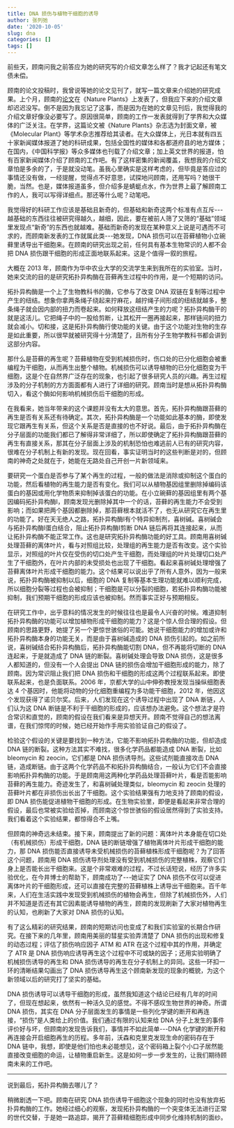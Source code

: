 ```yaml
---
title: DNA 损伤与植物干细胞的诱导
author: 张列弛
date: '2020-10-05'
slug: dna
categories: []
tags: []
---
```

前些天，顾南问我之前答应为她的研究写的介绍文章怎么样了？我才记起还有笔文债未偿。  

顾南的论文投稿时，我曾说等她的论文见刊了，就写一篇文章来介绍她的研究成果。上个月，顾南的[论文](https://www.nature.com/articles/s41477-020-0745-9)在《Nature Plants》上发表了，但我应下来的介绍文章却迟迟没写。倒不是因为我忘记了这事，而是因为在她的文章见刊后，我觉得我的介绍文章好像没必要写了。原因很简单，顾南的工作一发表就得到了学界和大众媒体的广泛关注。在学界，这篇论文被《Nature Plants》杂志选为封面文章，被《Molecular Plant》等学术杂志推荐给其读者。在大众媒体上，光日本就有四五十家新闻媒体报道了她的科研成果，包括全国性的媒体和各都道府县的地方媒体；在国内，《中国科学报》等众多媒体也刊载了介绍文章；加上英文世界的报道，怕有百家新闻媒体介绍了顾南的工作吧。有了这样密集的新闻覆盖，我想我的介绍文章怕是多余的了，于是就没动笔。虽我心里确实是这样考虑的，但毕竟是答应过的事情还没有做，一经提醒，觉得点不好意思，试探地问顾南，还用写吗？她很干脆，当然。也是，媒体报道虽多，但介绍多是蜻蜓点水，作为世界上最了解顾南工作的人，我可以写得详细点。那还等什么呢？动笔吧。    

我觉得好的科研工作应该是基础且新奇的，但基础和新奇这两个标准有点互斥---越基础的东西往往被研究得越久，越细，因此，要在被前人筛了又筛的“基础”领域里发现点“新奇”的东西也就越难。基础而新奇的发现在某种意义上说是可遇而不可求的，而顾南新发表的工作就属此类---她发现，DNA 损伤可以在苔藓植物小立碗藓里诱导出干细胞来。在顾南的研究出现之前，任何具有基本生物常识的人都不会把 DNA 损伤跟干细胞的形成正面地联系起来。这是个值得一叙的旅程。    

大概在 2013 年，顾南作为华中农业大学的交流学生来到我所在的实验室。当时，她来交流的目的是研究拓扑异构酶在苔藓再生过程中的作用，是一个短期的访问。       

拓扑异构酶是一个上了生物教科书的酶，它参与了改变 DNA 双链在复制等过程中产生的纽结。想象你拿两条绳子绕起来拧麻花，越拧绳子间形成的纽结就越多，整条绳子就会因内部的扭力而卷起来。如何释放这纽结产生的力呢？拓扑异构酶干的就是这活儿。它把绳子中的一股给剪断，让其松开一圈再接起来，那样链间的扭力就会减小。切和接，这是拓扑异构酶行使功能的关键。由于这个功能对生物的生存是如此重要，所以很早就被研究得十分清楚了，且所有分子生物学教科书都会讲到这部分内容。   

那什么是苔藓的再生呢？苔藓植物在受到机械损伤时，伤口处的已分化细胞会被重编程为干细胞，从而再生出整个植物。机械损伤可以诱导植物的已分化细胞变为干细胞，这是个在自然界广泛存在的现象，也引起了很多研究人员的兴趣。再生过程涉及的分子机制的方方面面都有人进行了详细的研究。顾南当时是想从拓扑异构酶切入，看这个酶如何影响机械损伤后干细胞的形成。   

在我看来，她当年带来的这个课题并没有太大的意思。首先，拓扑异构酶跟苔藓的再生是否有关系还有待确定。其次，拓扑异构酶是一个功能如此基本的酶，即使发现它跟再生有关系，但这个关系是否是直接的也不好说。最后，由于拓扑异构酶在分子层面的功能我们都已了解得非常详细了，所以即使确定了拓扑异构酶跟苔藓的再生有直接关系，那其在分子层面上涉及的机制恐怕也难逃前人已有的研究内容，很难在分子机制上有新的发现。现在回看，事实证明当时的这些判断是对的，但顾南的神奇之处就在于，她能在无路处自己开创一片新领域来。   

要研究一个蛋白是否参与了某个再生的过程，一般的做法是消除或抑制这个蛋白的功能，然后看植物的再生能力是否有变化。我们可以从植物基因组里删除掉编码该蛋白的基因或用化学物质来抑制掉该蛋白的功能。在小立碗藓的基因组里有两个基因编码拓扑异构酶I，顾南发现光删除掉其中一个的话，苔藓的再生能力不会受到影响；而如果把两个基因都删除掉，那苔藓根本就活不了，也无从研究它在再生里的功能了。好在天无绝人之路，拓扑异构酶I有个特异抑制剂，喜树碱。喜树碱会与拓扑异构酶I蛋白结合，阻止拓扑异构酶I剪断 DNA 链后再将其连接起来，从而让拓扑异构酶不能正常工作。这也是研究拓扑异构酶功能的好工具。顾南用喜树碱处理苔藓的离体叶片，看与对照组比较，处理组的再生能力是否有改变。这个实验显示，对照组的叶片仅在受伤的切口处产生干细胞，而处理组的叶片处理切口处产生了干细胞外，在叶片内部的未受损处也出现了干细胞。看起来喜树碱处理增强了苔藓离体叶片形成干细胞的能力。这个结果可以说出乎了所有人意外，因为一般来说，拓扑异构酶被抑制以后，细胞的 DNA 复制等基本生理功能就难以顺利完成，所以细胞分裂等过程也会被抑制；干细胞是可以分裂的细胞，若拓扑异构酶功能被抑制，我们预期干细胞的形成应该也被抑制。然而事实正好与预期相反。         

在研究工作中，出乎意料的情况发生的时候往往也是最令人兴奋的时候。难道抑制拓扑异构酶的功能可以增加植物形成干细胞的能力？这是个惊人但合理的假设。但顾南的思路更野，她提了另一个更惊世骇俗的可能。她说干细胞能力的增加或许和拓扑异构酶本身的功能无关，而是由于喜树碱造成的 DNA 损伤引起的。如之前所说，喜树碱结合拓扑异构酶后，拓扑异构酶能切割 DNA，但不再能将切断的 DNA 连起来，于是就造成了 DNA 链的断裂。喜树碱处理会导致 DNA 损伤，这是很多人都知道的，但没有一个人会提出 DNA 链的损伤会增加干细胞形成的能力，除了顾南。因为常识阻止我们把 DNA 损伤和干细胞的形成这两个过程联系起来。即使联系起来，也是负面联系。2006 年，京都大学的山中伸弥教授发现当操纵细胞表达 4 个基因时，他能将动物的分化细胞重编程为多功能干细胞，2012  年，他因这个发现获得了诺贝尔奖。后来，人们发现在这个诱导过程中出现了 DNA 断链，人们认为这 DNA 断链是不利于干细胞的形成的，应该想办法避免。这个想法才是符合常识和直觉的，顾南的假设在我们看来是异想天开。顾南不觉得自己的想法离谱，在我们惊愕的时候，她已经开始作手用实验验证自己的假设了。   

检验这个假设的关键是要找到一种方法，它能不影响拓扑异构酶的功能，但却造成 DNA 链的断裂。这种方法其实不难找，很多化学药品都能造成 DNA 断裂，比如 bleomycin 和 zeocin，它们都是 DNA 损伤诱导剂。这些试剂能直接攻击 DNA 链，造成断链。由于这两个化学药品不和拓扑异构酶结合，一般认为它们不会直接影响拓扑异构酶的功能。于是顾南用这两种化学药品处理苔藓叶片，看是否能影响苔藓的再生能力。奇迹发生了，和喜树碱处理类似，bleomycin 和 zeocin 处理的苔藓叶片都在非损伤出长出了干细胞。这个实验结果强有力地支持了顾南的假设，即 DNA 损伤能促进植物干细胞的形成。在生物实验里，即便是看起来非常合理的假设，最后也常被实验给否掉，而顾南这个惊世骇俗的假设居然得到了实验支持。我们看着这个实验结果，都惊得合不上嘴。    

但顾南的神奇远未结束。接下来，顾南提出了新的问题：离体叶片本身能在切口处（有机械损伤）形成干细胞，DNA 链的断链增强了植物离体叶片形成干细胞的能力，那 DNA 损伤能否直接诱导未受机械损伤的苔藓植株形成干细胞呢？为了回答这个问题，顾南用 DNA 损伤诱导剂处理没有受到机械损伤的完整植株，观察它们身上是否能长出干细胞来。这是个非常艰难的过程，不过长话短说，经历了许多实验优化，在今井博士的帮助下，顾南成功了---她证实了 DNA 损伤不仅可以促进离体叶片的干细胞形成，还可以直接在完整的苔藓植株上诱导出干细胞来。百千年来，人们在生活实践中发现受到机械损伤的植物会再生，但除了机械损伤外，人们并不知道是否还有其它因素能诱导植物的再生，顾南的发现刷新了大家对植物再生的认知，也刷新了大家对 DNA 损伤的认知。        

有了这么精彩的研究结果，顾南的短期访问也变成了和我们实验室的长期合作研究。在接下来的几年里，顾南用美丽的彗星实验弄清楚了 DNA 损伤的出现和修复的动态过程；评估了损伤响应因子 ATM 和 ATR 在这个过程中其的作用，并确定了 ATR 是 DNA 损伤响应诱导再生这个过程中不可或缺的因子；还用实验明确了机械损伤诱导的再生和 DNA 损伤诱导的再生在分子机制上的异同。这些一环扣一环的清晰结果勾画出了 DNA 损伤诱导再生这个顾南新发现的现象的概貌，为这个新领域以后的研究打了坚实的基础。    

DNA 损伤诱导可以诱导干细胞的形成，虽然我知道这个结论已经有几年的时间了，但现在想起来，依然有一种活久见的感觉。不得不感叹生物世界的神奇。所谓 DNA 损伤，其实在 DNA 分子层面发生的事情是一些列化学键的断开和再连接，“损伤”是人类给上的价值。我们通过有限的认知来给 DNA 分子上发生的事件评价好与坏，但顾南的发现告诉我们，事情并不如此简单---DNA 化学键的断开和再连接会开启细胞再生的历程。多年前，沃森和克里克发现生命的密码存在于 DNA 链中，我想，即使是他们怕也未必能想见，这个密码箱上裂个小口子居然能直接改变细胞的命运，让植物重启新生。这是如何一步一步发生的，让我们期待顾南未来的工作吧。     

------------

说到最后，拓扑异构酶去哪儿了？  

稍微剧透一下吧。顾南在研究 DNA 损伤诱导干细胞这个现象的同时也没有放弃拓扑异构酶的工作。她经过细心的观察，发现拓扑异构酶的一个突变体无法进行正常的世代交替，于是她一路追踪，揭开了苔藓精细胞形成中同步化维持机制的面纱。  
















